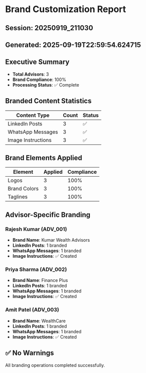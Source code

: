 # Brand Customization Report
## Session: 20250919_211030
## Generated: 2025-09-19T22:59:54.624715

## Executive Summary
- **Total Advisors**: 3
- **Brand Compliance**: 100%
- **Processing Status**: ✅ Complete

## Branded Content Statistics
| Content Type | Count | Status |
|-------------|-------|---------|
| LinkedIn Posts | 3 | ✅ |
| WhatsApp Messages | 3 | ✅ |
| Image Instructions | 3 | ✅ |

## Brand Elements Applied
| Element | Applied | Compliance |
|---------|---------|------------|
| Logos | 3 | 100% |
| Brand Colors | 3 | 100% |
| Taglines | 3 | 100% |

## Advisor-Specific Branding

### Rajesh Kumar (ADV_001)
- **Brand Name**: Kumar Wealth Advisors
- **LinkedIn Posts**: 1 branded
- **WhatsApp Messages**: 1 branded
- **Image Instructions**: ✅ Created

### Priya Sharma (ADV_002)
- **Brand Name**: Finance Plus
- **LinkedIn Posts**: 1 branded
- **WhatsApp Messages**: 1 branded
- **Image Instructions**: ✅ Created

### Amit Patel (ADV_003)
- **Brand Name**: WealthCare
- **LinkedIn Posts**: 1 branded
- **WhatsApp Messages**: 1 branded
- **Image Instructions**: ✅ Created

## ✅ No Warnings

All branding operations completed successfully.
